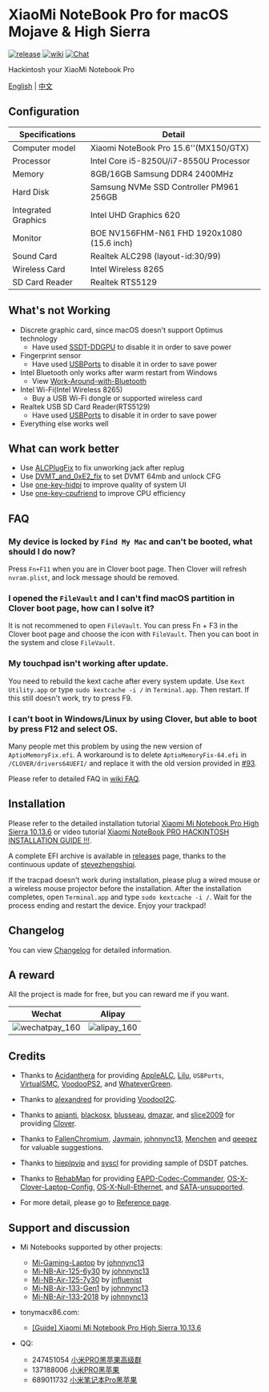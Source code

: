 # XiaoMi NoteBook Pro for macOS Mojave & High Sierra
[![release](https://img.shields.io/badge/download-release-blue.svg)](https://github.com/daliansky/XiaoMi-Pro/releases) [![wiki](https://img.shields.io/badge/support-wiki-green.svg)](https://github.com/daliansky/XiaoMi-Pro/wiki) [![Chat](https://img.shields.io/badge/chat-tonymacx86-red.svg)](https://www.tonymacx86.com/threads/guide-xiaomi-mi-notebook-pro-high-sierra-10-13-6.242724)

Hackintosh your XiaoMi Notebook Pro

[English](README.md) | [中文](README_CN.md)

## Configuration

| Specifications | Detail                                                  |
| ------------------- | ------------------------------------------- |
| Computer model      | Xiaomi NoteBook Pro 15.6''(MX150/GTX)      |
| Processor           | Intel Core i5-8250U/i7-8550U Processor     |
| Memory              | 8GB/16GB Samsung DDR4 2400MHz              |
| Hard Disk           | Samsung NVMe SSD Controller PM961 256GB    |
| Integrated Graphics | Intel UHD Graphics 620                     |
| Monitor             | BOE NV156FHM-N61 FHD 1920x1080 (15.6 inch) |
| Sound Card          | Realtek ALC298 (layout-id:30/99)           |
| Wireless Card       | Intel Wireless 8265                        |
| SD Card Reader      | Realtek RTS5129                            |


## What's not Working

- Discrete graphic card, since macOS doesn't support Optimus technology
  - Have used [SSDT-DDGPU](EFI/CLOVER/ACPI/patched/SSDT-DDGPU.dsl) to disable it in order to save power
- Fingerprint sensor
  - Have used [USBPorts](EFI/CLOVER/kexts/Other/USBPorts.kext) to disable it in order to save power
- Intel Bluetooth only works after warm restart from Windows
  - View [Work-Around-with-Bluetooth](https://github.com/daliansky/XiaoMi-Pro/wiki/Work-Around-with-Bluetooth)
- Intel Wi-Fi(Intel Wireless 8265)
  - Buy a USB Wi-Fi dongle or supported wireless card
- Realtek USB SD Card Reader(RTS5129)
  - Have used [USBPorts](EFI/CLOVER/kexts/Other/USBPorts.kext) to disable it in order to save power
- Everything else works well


## What can work better

- Use [ALCPlugFix](ALCPlugFix) to fix unworking jack after replug
- Use [DVMT_and_0xE2_fix](BIOS/DVMT_and_0xE2_fix) to set DVMT 64mb and unlock CFG
- Use [one-key-hidpi](one-key-hidpi) to improve quality of system UI
- Use [one-key-cpufriend](one-key-cpufriend) to improve CPU efficiency


## FAQ

### My device is locked by `Find My Mac` and can't be booted, what should I do now?

Press `Fn+F11` when you are in Clover boot page. Then Clover will refresh `nvram.plist`, and lock message should be removed.


### I opened the `FileVault` and I can't find macOS partition in Clover boot page, how can I solve it?

It is not recommened to open `FileVault`. You can press Fn + F3 in the Clover boot page and choose the icon with `FileVault`. Then you can boot in the system and close `FileVault`.


### My touchpad isn't working after update.

You need to rebuild the kext cache after every system update. Use `Kext Utility.app` or type `sudo kextcache -i /` in `Terminal.app`. Then restart. If this still doesn't work, try to press F9.


### I can't boot in Windows/Linux by using Clover, but able to boot by press F12 and select OS.

Many people met this problem by using the new version of `AptioMemoryFix.efi`. A workaround is to delete `AptioMemoryFix-64.efi` in `/CLOVER/drivers64UEFI/` and replace it with the old version provided in [#93](https://github.com/daliansky/XiaoMi-Pro/issues/93).

Please refer to detailed FAQ in [wiki FAQ](https://github.com/daliansky/XiaoMi-Pro/wiki/FAQ).


## Installation

Please refer to the detailed installation tutorial [Xiaomi Mi Notebook Pro High Sierra 10.13.6](https://www.tonymacx86.com/threads/guide-xiaomi-mi-notebook-pro-high-sierra-10-13-6.242724) or video tutorial [Xiaomi NoteBook PRO HACKINTOSH INSTALLATION GUIDE !!!](https://www.youtube.com/watch?v=72sPmkpxCvc).

A complete EFI archive is available in [releases](https://github.com/daliansky/XiaoMi-Pro/releases) page, thanks to the continuous update of [stevezhengshiqi](https://github.com/stevezhengshiqi).

If the tracpad doesn't work during installation, please plug a wired mouse or a wireless mouse projector before the installation. After the installation completes, open `Terminal.app` and type `sudo kextcache -i /`. Wait for the process ending and restart the device. Enjoy your trackpad!


## Changelog

You can view [Changelog](Changelog.md) for detailed information.


## A reward

All the project is made for free, but you can reward me if you want.

| Wechat                                                     | Alipay                                               |
| ---------------------------------------------------------- | ---------------------------------------------------- |
| ![wechatpay_160](http://7.daliansky.net/wechatpay_160.jpg) | ![alipay_160](http://7.daliansky.net/alipay_160.jpg) |


## Credits

- Thanks to [Acidanthera](https://github.com/acidanthera) for providing [AppleALC](https://github.com/acidanthera/AppleALC), [Lilu](https://github.com/acidanthera/Lilu), `USBPorts`, [VirtualSMC](https://github.com/acidanthera/VirtualSMC), [VoodooPS2](https://github.com/acidanthera/VoodooPS2), and [WhateverGreen](https://github.com/acidanthera/WhateverGreen).
- Thanks to [alexandred](https://github.com/alexandred) for providing [VoodooI2C](https://github.com/alexandred/VoodooI2C).
- Thanks to [apianti](https://sourceforge.net/u/apianti), [blackosx](https://sourceforge.net/u/blackosx), [blusseau](https://sourceforge.net/u/blusseau), [dmazar](https://sourceforge.net/u/dmazar), and [slice2009](https://sourceforge.net/u/slice2009) for providing [Clover](https://sourceforge.net/projects/cloverefiboot).
- Thanks to [FallenChromium](https://github.com/FallenChromium), [Javmain](https://github.com/javmain), [johnnync13](https://github.com/johnnync13), [Menchen](https://github.com/Menchen) and [qeeqez](https://github.com/qeeqez) for valuable suggestions.
- Thanks to [hieplpvip](https://github.com/hieplpvip) and [syscl](https://github.com/syscl) for providing sample of DSDT patches.
- Thanks to [RehabMan](https://github.com/RehabMan) for providing [EAPD-Codec-Commander](https://github.com/RehabMan/EAPD-Codec-Commander),  [OS-X-Clover-Laptop-Config](https://github.com/RehabMan/OS-X-Clover-Laptop-Config), [OS-X-Null-Ethernet](https://github.com/RehabMan/OS-X-Null-Ethernet), and [SATA-unsupported](https://github.com/RehabMan/hack-tools/tree/master/kexts/SATA-unsupported.kext).

- For more detail, please go to [Reference page](https://github.com/daliansky/XiaoMi-Pro/wiki/References).


## Support and discussion

- Mi Notebooks supported by other projects:
  - [Mi-Gaming-Laptop](https://github.com/johnnync13/XiaomiGaming) by [johnnync13](https://github.com/johnnync13)
  - [Mi-NB-Air-125-6y30](https://github.com/johnnync13/EFI-Xiaomi-Notebook-air-12-5) by [johnnync13](https://github.com/johnnync13)
  - [Mi-NB-Air-125-7y30](https://github.com/influenist/Mi-NB-Gaming-Laptop-MacOS) by [influenist](https://github.com/influenist)
  - [Mi-NB-Air-133-Gen1](https://github.com/johnnync13/Xiaomi-Notebook-Air-1Gen) by [johnnync13](https://github.com/johnnync13)
  - [Mi-NB-Air-133-2018](https://github.com/johnnync13/Xiaomi-Mi-Air) by [johnnync13](https://github.com/johnnync13)

- tonymacx86.com:
  - [[Guide] Xiaomi Mi Notebook Pro High Sierra 10.13.6](https://www.tonymacx86.com/threads/guide-xiaomi-mi-notebook-pro-high-sierra-10-13-6.242724)

- QQ:
  - 247451054 [小米PRO黑苹果高级群](http://shang.qq.com/wpa/qunwpa?idkey=6223ea12a7f7efe58d5972d241000dd59cbd0260db2fdede52836ca220f7f20e)
  - 137188006 [小米PRO黑苹果](http://shang.qq.com/wpa/qunwpa?idkey=c17e190b9466a73cf12e8caec36e87124fce9e231a895353ee817e9921fdd74e)
  - 689011732 [小米笔记本Pro黑苹果](http://shang.qq.com/wpa/qunwpa?idkey=dde06295030ea1692d6655564e392d86ad874bd0608afd7d408c347d1767981b)
